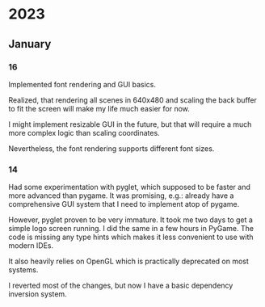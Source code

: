 # 2023

## January

### 16

Implemented font rendering and GUI basics.

Realized, that rendering all scenes in 640x480 and scaling the back buffer to 
fit the screen will make my life much easier for now.

I might implement resizable GUI in the future, but that will require a much more
complex logic than scaling coordinates.

Nevertheless, the font rendering supports different font sizes.

### 14

Had some experimentation with pyglet, which supposed to be faster 
and more advanced than pygame.
It was promising, e.g.: already have a comprehensive GUI system that I need
to implement atop of pygame.

However, pyglet proven to be very immature. It took me two days to get a simple
logo screen running. I did the same in a few hours in PyGame. The code is missing
any type hints which makes it less convenient to use with modern IDEs.

It also heavily relies on OpenGL which is practically deprecated on most 
systems.

I reverted most of the changes, but now I have a basic dependency inversion 
system.

